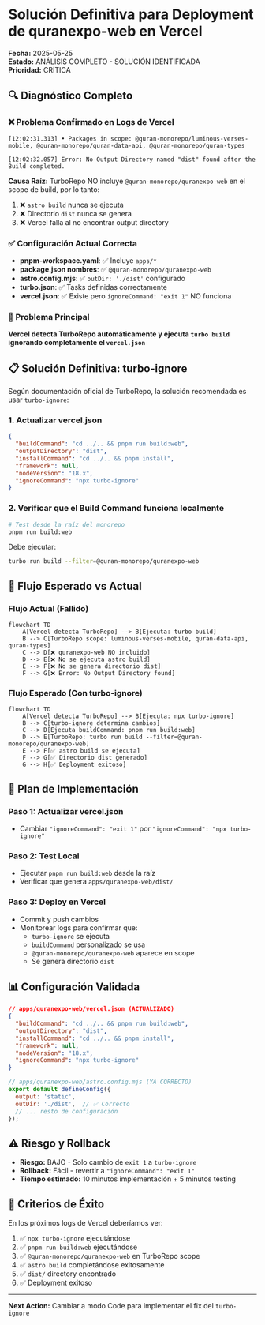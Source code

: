 # Solución Definitiva para Deployment de quranexpo-web en Vercel

**Fecha:** 2025-05-25  
**Estado:** ANÁLISIS COMPLETO - SOLUCIÓN IDENTIFICADA  
**Prioridad:** CRÍTICA  

## 🔍 Diagnóstico Completo

### ❌ Problema Confirmado en Logs de Vercel

```
[12:02:31.313] • Packages in scope: @quran-monorepo/luminous-verses-mobile, @quran-monorepo/quran-data-api, @quran-monorepo/quran-types

[12:02:32.057] Error: No Output Directory named "dist" found after the Build completed.
```

**Causa Raíz:** TurboRepo NO incluye `@quran-monorepo/quranexpo-web` en el scope de build, por lo tanto:
1. ❌ `astro build` nunca se ejecuta
2. ❌ Directorio `dist` nunca se genera
3. ❌ Vercel falla al no encontrar output directory

### ✅ Configuración Actual Correcta

- **pnpm-workspace.yaml**: ✅ Incluye `apps/*`
- **package.json nombres**: ✅ `@quran-monorepo/quranexpo-web`
- **astro.config.mjs**: ✅ `outDir: './dist'` configurado
- **turbo.json**: ✅ Tasks definidas correctamente
- **vercel.json**: ✅ Existe pero `ignoreCommand: "exit 1"` NO funciona

### 🚨 Problema Principal

**Vercel detecta TurboRepo automáticamente y ejecuta `turbo build` ignorando completamente el `vercel.json`**

## 📋 Solución Definitiva: turbo-ignore

Según documentación oficial de TurboRepo, la solución recomendada es usar `turbo-ignore`:

### 1. **Actualizar vercel.json**

```json
{
  "buildCommand": "cd ../.. && pnpm run build:web",
  "outputDirectory": "dist",
  "installCommand": "cd ../.. && pnpm install",
  "framework": null,
  "nodeVersion": "18.x",
  "ignoreCommand": "npx turbo-ignore"
}
```

### 2. **Verificar que el Build Command funciona localmente**

```bash
# Test desde la raíz del monorepo
pnpm run build:web
```

Debe ejecutar:
```bash
turbo run build --filter=@quran-monorepo/quranexpo-web
```

## 🔄 Flujo Esperado vs Actual

### Flujo Actual (Fallido)
```mermaid
flowchart TD
    A[Vercel detecta TurboRepo] --> B[Ejecuta: turbo build]
    B --> C[TurboRepo scope: luminous-verses-mobile, quran-data-api, quran-types]
    C --> D[❌ quranexpo-web NO incluido]
    D --> E[❌ No se ejecuta astro build]
    E --> F[❌ No se genera directorio dist]
    F --> G[❌ Error: No Output Directory found]
```

### Flujo Esperado (Con turbo-ignore)
```mermaid
flowchart TD
    A[Vercel detecta TurboRepo] --> B[Ejecuta: npx turbo-ignore]
    B --> C[turbo-ignore determina cambios]
    C --> D[Ejecuta buildCommand: pnpm run build:web]
    D --> E[TurboRepo: turbo run build --filter=@quran-monorepo/quranexpo-web]
    E --> F[✅ astro build se ejecuta]
    F --> G[✅ Directorio dist generado]
    G --> H[✅ Deployment exitoso]
```

## 🎯 Plan de Implementación

### Paso 1: Actualizar vercel.json
- Cambiar `"ignoreCommand": "exit 1"` por `"ignoreCommand": "npx turbo-ignore"`

### Paso 2: Test Local
- Ejecutar `pnpm run build:web` desde la raíz
- Verificar que genera `apps/quranexpo-web/dist/`

### Paso 3: Deploy en Vercel
- Commit y push cambios
- Monitorear logs para confirmar que:
  - `turbo-ignore` se ejecuta
  - `buildCommand` personalizado se usa
  - `@quran-monorepo/quranexpo-web` aparece en scope
  - Se genera directorio `dist`

## 📊 Configuración Validada

```json
// apps/quranexpo-web/vercel.json (ACTUALIZADO)
{
  "buildCommand": "cd ../.. && pnpm run build:web",
  "outputDirectory": "dist",
  "installCommand": "cd ../.. && pnpm install",
  "framework": null,
  "nodeVersion": "18.x",
  "ignoreCommand": "npx turbo-ignore"
}
```

```javascript
// apps/quranexpo-web/astro.config.mjs (YA CORRECTO)
export default defineConfig({
  output: 'static',
  outDir: './dist',  // ✅ Correcto
  // ... resto de configuración
});
```

## ⚠️ Riesgo y Rollback

- **Riesgo:** BAJO - Solo cambio de `exit 1` a `turbo-ignore`
- **Rollback:** Fácil - revertir a `"ignoreCommand": "exit 1"`
- **Tiempo estimado:** 10 minutos implementación + 5 minutos testing

## 🎯 Criterios de Éxito

En los próximos logs de Vercel deberíamos ver:

1. ✅ `npx turbo-ignore` ejecutándose
2. ✅ `pnpm run build:web` ejecutándose
3. ✅ `@quran-monorepo/quranexpo-web` en TurboRepo scope
4. ✅ `astro build` completándose exitosamente
5. ✅ `dist/` directory encontrado
6. ✅ Deployment exitoso

---

**Next Action:** Cambiar a modo Code para implementar el fix del `turbo-ignore`